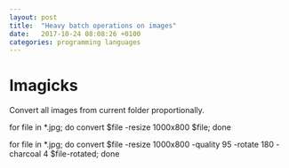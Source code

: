 ```yaml
---
layout: post
title:  "Heavy batch operations on images"
date:   2017-10-24 08:08:26 +0100
categories: programming languages
---
```


# Imagicks
Convert all images from current folder proportionally.

for file in *.jpg; do convert $file -resize 1000x800 $file; done

for file in *.jpg; do convert $file -resize 1000x800 -quality 95 -rotate 180 -charcoal 4 $file-rotated; done
